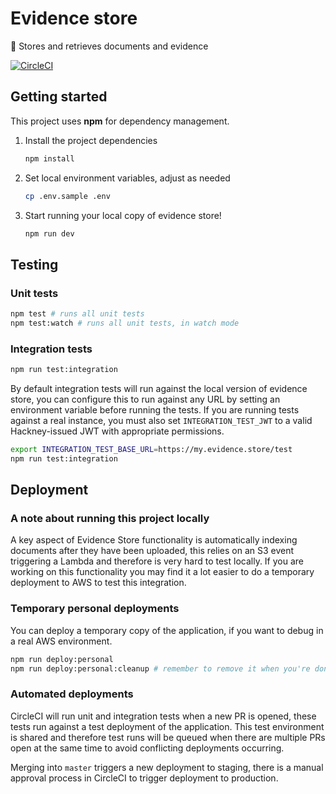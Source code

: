 # Evidence store

🎒 Stores and retrieves documents and evidence

[![CircleCI](https://circleci.com/gh/LBHackney-IT/housing-needs-evidence-store.svg?style=svg)](https://circleci.com/gh/LBHackney-IT/housing-needs-evidence-store)

## Getting started

This project uses **npm** for dependency management.

1.  Install the project dependencies
    ```bash
    npm install
    ```
2.  Set local environment variables, adjust as needed
    ```bash
    cp .env.sample .env
    ```
3.  Start running your local copy of evidence store!
    ```bash
    npm run dev
    ```

## Testing

### Unit tests

```bash
npm test # runs all unit tests
npm test:watch # runs all unit tests, in watch mode
```

### Integration tests

```bash
npm run test:integration
```

By default integration tests will run against the local version of evidence store, you can configure this to run against any URL by setting an environment variable before running the tests. If you are running tests against a real instance, you must also set `INTEGRATION_TEST_JWT` to a valid Hackney-issued JWT with appropriate permissions.

```bash
export INTEGRATION_TEST_BASE_URL=https://my.evidence.store/test
npm run test:integration
```

## Deployment

### A note about running this project locally

A key aspect of Evidence Store functionality is automatically indexing documents after they have been uploaded, this relies on an S3 event triggering a Lambda and therefore is very hard to test locally. If you are working on this functionality you may find it a lot easier to do a temporary deployment to AWS to test this integration.

### Temporary personal deployments

You can deploy a temporary copy of the application, if you want to debug in a real AWS environment.

```bash
npm run deploy:personal
npm run deploy:personal:cleanup # remember to remove it when you're done!
```

### Automated deployments

CircleCI will run unit and integration tests when a new PR is opened, these tests run against a test deployment of the application. This test environment is shared and therefore test runs will be queued when there are multiple PRs open at the same time to avoid conflicting deployments occurring.

Merging into `master` triggers a new deployment to staging, there is a manual approval process in CircleCI to trigger deployment to production.
